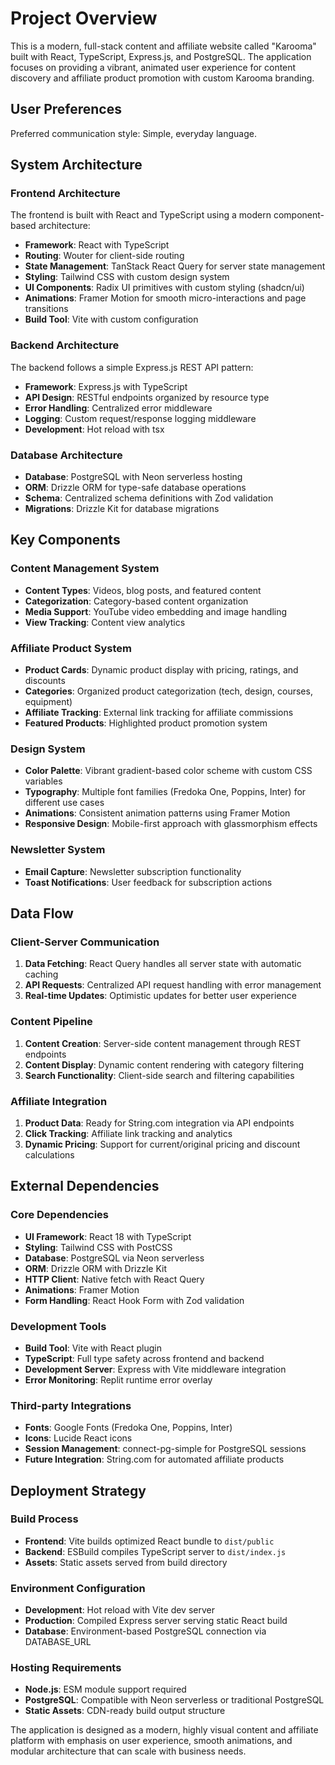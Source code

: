 # Project Overview

This is a modern, full-stack content and affiliate website called "Karooma" built with React, TypeScript, Express.js, and PostgreSQL. The application focuses on providing a vibrant, animated user experience for content discovery and affiliate product promotion with custom Karooma branding.

## User Preferences

Preferred communication style: Simple, everyday language.

## System Architecture

### Frontend Architecture
The frontend is built with React and TypeScript using a modern component-based architecture:
- **Framework**: React with TypeScript
- **Routing**: Wouter for client-side routing
- **State Management**: TanStack React Query for server state management
- **Styling**: Tailwind CSS with custom design system
- **UI Components**: Radix UI primitives with custom styling (shadcn/ui)
- **Animations**: Framer Motion for smooth micro-interactions and page transitions
- **Build Tool**: Vite with custom configuration

### Backend Architecture
The backend follows a simple Express.js REST API pattern:
- **Framework**: Express.js with TypeScript
- **API Design**: RESTful endpoints organized by resource type
- **Error Handling**: Centralized error middleware
- **Logging**: Custom request/response logging middleware
- **Development**: Hot reload with tsx

### Database Architecture
- **Database**: PostgreSQL with Neon serverless hosting
- **ORM**: Drizzle ORM for type-safe database operations
- **Schema**: Centralized schema definitions with Zod validation
- **Migrations**: Drizzle Kit for database migrations

## Key Components

### Content Management System
- **Content Types**: Videos, blog posts, and featured content
- **Categorization**: Category-based content organization
- **Media Support**: YouTube video embedding and image handling
- **View Tracking**: Content view analytics

### Affiliate Product System
- **Product Cards**: Dynamic product display with pricing, ratings, and discounts
- **Categories**: Organized product categorization (tech, design, courses, equipment)
- **Affiliate Tracking**: External link tracking for affiliate commissions
- **Featured Products**: Highlighted product promotion system

### Design System
- **Color Palette**: Vibrant gradient-based color scheme with custom CSS variables
- **Typography**: Multiple font families (Fredoka One, Poppins, Inter) for different use cases
- **Animations**: Consistent animation patterns using Framer Motion
- **Responsive Design**: Mobile-first approach with glassmorphism effects

### Newsletter System
- **Email Capture**: Newsletter subscription functionality
- **Toast Notifications**: User feedback for subscription actions

## Data Flow

### Client-Server Communication
1. **Data Fetching**: React Query handles all server state with automatic caching
2. **API Requests**: Centralized API request handling with error management
3. **Real-time Updates**: Optimistic updates for better user experience

### Content Pipeline
1. **Content Creation**: Server-side content management through REST endpoints
2. **Content Display**: Dynamic content rendering with category filtering
3. **Search Functionality**: Client-side search and filtering capabilities

### Affiliate Integration
1. **Product Data**: Ready for String.com integration via API endpoints
2. **Click Tracking**: Affiliate link tracking and analytics
3. **Dynamic Pricing**: Support for current/original pricing and discount calculations

## External Dependencies

### Core Dependencies
- **UI Framework**: React 18 with TypeScript
- **Styling**: Tailwind CSS with PostCSS
- **Database**: PostgreSQL via Neon serverless
- **ORM**: Drizzle ORM with Drizzle Kit
- **HTTP Client**: Native fetch with React Query
- **Animations**: Framer Motion
- **Form Handling**: React Hook Form with Zod validation

### Development Tools
- **Build Tool**: Vite with React plugin
- **TypeScript**: Full type safety across frontend and backend
- **Development Server**: Express with Vite middleware integration
- **Error Monitoring**: Replit runtime error overlay

### Third-party Integrations
- **Fonts**: Google Fonts (Fredoka One, Poppins, Inter)
- **Icons**: Lucide React icons
- **Session Management**: connect-pg-simple for PostgreSQL sessions
- **Future Integration**: String.com for automated affiliate products

## Deployment Strategy

### Build Process
- **Frontend**: Vite builds optimized React bundle to `dist/public`
- **Backend**: ESBuild compiles TypeScript server to `dist/index.js`
- **Assets**: Static assets served from build directory

### Environment Configuration
- **Development**: Hot reload with Vite dev server
- **Production**: Compiled Express server serving static React build
- **Database**: Environment-based PostgreSQL connection via DATABASE_URL

### Hosting Requirements
- **Node.js**: ESM module support required
- **PostgreSQL**: Compatible with Neon serverless or traditional PostgreSQL
- **Static Assets**: CDN-ready build output structure

The application is designed as a modern, highly visual content and affiliate platform with emphasis on user experience, smooth animations, and modular architecture that can scale with business needs.